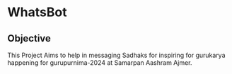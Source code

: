 # WhatsBot

## Objective
This Project Aims to help in messaging Sadhaks for inspiring for gurukarya happening for gurupurnima-2024 at Samarpan Aashram Ajmer.
